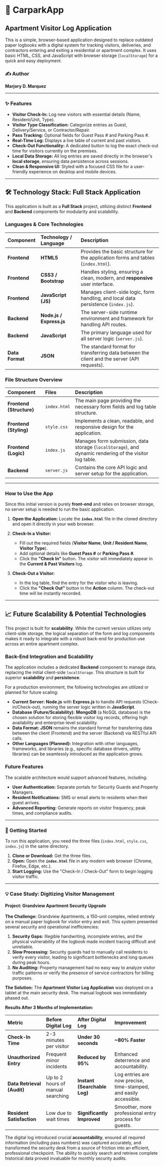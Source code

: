 
# 🏢 CarparkApp
## Apartment Visitor Log Application

This is a simple, browser-based application designed to replace outdated paper logbooks with a digital system for tracking visitors, deliveries, and contractors entering and exiting a residential or apartment complex. It uses basic HTML, CSS, and JavaScript with browser storage (`localStorage`) for a quick and easy deployment.

### ✍️ Author

**Marjory D. Marquez**

---

### ✨ Features

* **Visitor Check-In:** Log new visitors with essential details (Name, Resident/Unit, Type).
* **Visitor Type Classification:** Categorize entries as Guest, Delivery/Service, or Contractor/Repair.
* **Pass Tracking:** Optional fields for Guest Pass \# and Parking Pass \#.
* **Real-Time Log:** Displays a live table of current and past visitors.
* **Check-Out Functionality:** A dedicated button to log the exact check-out time for visitors currently on the premises.
* **Local Data Storage:** All log entries are saved directly in the browser's **local storage**, ensuring data persistence across sessions.
* **Clean & Responsive UI:** Styled with a focused CSS file for a user-friendly experience on desktop and mobile devices.

---

## 🛠️ Technology Stack: Full Stack Application

This application is built as a **Full Stack** project, utilizing distinct **Frontend** and **Backend** components for modularity and scalability.

### Languages & Core Technologies

| Component | Technology / Language | Description |
| :--- | :--- | :--- |
| **Frontend** | **HTML5** | Provides the basic structure for the application forms and tables (`index.html`). |
| **Frontend** | **CSS3 / Bootstrap** | Handles styling, ensuring a clean, modern, and **responsive** user interface. |
| **Frontend** | **JavaScript (JS)** | Manages client-side logic, form handling, and local data persistence (`index.js`). |
| **Backend** | **Node.js / Express.js** | The server-side runtime environment and framework for handling API routes. |
| **Backend** | **JavaScript** | The primary language used for all server logic (`server.js`). |
| **Data Format** | **JSON** | The standard format for transferring data between the client and the server (API requests). |

### File Structure Overview

| Component | Files | Description |
| :--- | :--- | :--- |
| **Frontend (Structure)** | `index.html` | The main page providing the necessary form fields and log table structure. |
| **Frontend (Styling)** | `style.css` | Implements a clean, readable, and responsive design for the application. |
| **Frontend (Logic)** | `index.js` | Manages form submission, data storage (`localStorage`), and dynamic rendering of the visitor log table. |
| **Backend** | `server.js` | Contains the core API logic and server setup for the application. |


---

### How to Use the App

Since this initial version is purely **front-end** and relies on browser storage, no server setup is needed to run the basic application.

1.  **Open the Application:** Locate the **`index.html`** file in the cloned directory and open it directly in your web browser.

2.  **Check-In a Visitor:**
    * Fill out the required fields (**Visitor Name**, **Unit / Resident Name**, **Visitor Type**).
    * Add optional details like **Guest Pass #** or **Parking Pass #**.
    * Click the **"Check In"** button. The visitor will immediately appear in the **Current & Past Visitors** log.

3.  **Check-Out a Visitor:**
    * In the log table, find the entry for the visitor who is leaving.
    * Click the **"Check Out"** button in the **Action** column. The check-out time will be instantly recorded.

---

## 📈 Future Scalability & Potential Technologies

This project is built for **scalability**. While the current version utilizes only client-side storage, the logical separation of the form and log components makes it ready to integrate with a robust back-end for production use across an entire apartment complex.

### Back-End Integration and Scalability

The application includes a dedicated **Backend** component to manage data, replacing the initial client-side `localStorage`. This structure is built for superior **scalability** and **persistence**.

For a production environment, the following technologies are utilized or planned for future scaling:

* **Current Server:** **Node.js** with **Express.js** to handle API requests (Check-in/Check-out), running the server logic written in **JavaScript**.
* **Database (Future/Scalability):** **MongoDB** (a NoSQL database) is the chosen solution for storing flexible visitor log records, offering high availability and enterprise-level scalability.
* **Data Format:** **JSON** remains the standard format for transferring data between the client (Frontend) and the server (Backend) via RESTful API calls.
* **Other Languages (Planned):** Integration with other languages, frameworks, and libraries (e.g., specific database drivers, utility libraries) can be seamlessly introduced as the application grows.


### Future Features

The scalable architecture would support advanced features, including:

* **User Authentication:** Separate portals for Security Guards and Property Managers.
* **Resident Notifications:** SMS or email alerts to residents when their guest arrives.
* **Advanced Reporting:** Generate reports on visitor frequency, peak times, and compliance audits.

---

### 🚀 Getting Started

To run this application, you need the three files (`index.html`, `style.css`, `index.js`) in the same directory.

1.  **Clone or Download:** Get the three files.
2.  **Open:** Open the **`index.html`** file in any modern web browser (Chrome, Firefox, Edge, etc.).
3.  **Start Logging:** Use the "Check-In / Check-Out" form to begin logging visitor traffic.

---

### 💡 Case Study: Digitizing Visitor Management

#### **Project: Grandview Apartment Security Upgrade**

**The Challenge:**
Grandview Apartments, a 150-unit complex, relied entirely on a manual paper logbook for visitor entry and exit. This system presented several security and operational inefficiencies:

1.  **Security Gaps:** Illegible handwriting, incomplete entries, and the physical vulnerability of the logbook made incident tracing difficult and unreliable.
2.  **Slow Processing:** Security guards had to manually call residents to verify every visitor, leading to significant bottlenecks and long queues during peak hours.
3.  **No Auditing:** Property management had no easy way to analyze visitor traffic patterns or verify the presence of service contractors for billing purposes.

**The Solution:**
The **Apartment Visitor Log Application** was deployed on a tablet at the main security desk. The manual logbook was immediately phased out.

**Results After 3 Months of Implementation:**

| Metric | Before Digital Log | After Digital Log | Improvement |
| :--- | :--- | :--- | :--- |
| **Check-In Time** | 2-3 minutes per visitor | **Under 30 seconds** | **~80% Faster** |
| **Unauthorized Entry** | Frequent minor incidents | **Reduced by 95%** | Enhanced deterrence and accountability. |
| **Data Retrieval (Audit)**| Up to 2 hours of manual searching | **Instant (Searchable Log)** | Log entries are now precise, time-stamped, and easily accessible. |
| **Resident Satisfaction**| Low due to wait times | **Significantly Improved** | Smoother, more professional entry process for guests. |

The digital log introduced crucial **accountability**, ensured all required information (including pass numbers) was captured accurately, and transformed the security desk from a source of friction into an efficient, professional checkpoint. The ability to quickly search and retrieve complete historical data proved invaluable for monthly security audits.

